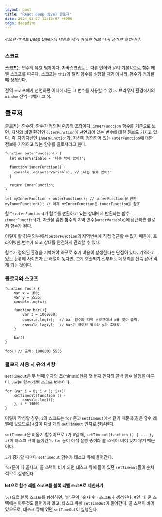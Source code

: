 ```yaml
---
layout: post
title: "React deep dive) 클로저"
date: 2024-03-07 12:18:07 +0900
tags: deepdive
---
```


###### <모던 리액트 Deep Dive>의 내용을 제가 이해한 바로 다시 정리한 글입니다.

### 스코프

**스코프**는 변수의 유효 범위이다. 자바스크립트는 다른 언어와 달리 기본적으로 함수 레벨 스코프를 따른다. 스코프는 `this`와 달리 함수를 실행할 때가 아니라, 함수가 정의될 떄 정해진다.

전역 스코프에서 선언하면 어디에서든 그 변수를 사용할 수 있다. 브라우저 환경에서의 `window` 전역 객체가 그 예.

## 클로저

클로저는 함수와, 함수가 정의된 환경의 조합이다. `innerFunction` 함수를 기준으로 보면, 자신의 바깥 환경인 `outerFunction`에 선언되어 있는 변수에 대한 정보도 가지고 있다. 즉, 자기자신인 `innerFunction`과, 자신이 정의되어 있는 `outerFunction`에 대한 정보를 기억하고 있는 함수를 클로저라고 한다.

```
function outerFunction() {
  let outerVariable = '나는 밖에 있어!';

  function innerFunction() {
    console.log(outerVariable); // '나는 밖에 있어!'
  }

  return innerFunction;
}

let myInnerFunction = outerFunction(); // innerFunction을 반환
myInnerFunction(); // 이제 myInnerFunction은 innerFunction을 참조
```

함수(`outerFunction`)가 함수를 반환하고 있는 상태에서 반환되는 함수(`innerFunction`)가, 자신을 감싼 함수의 지역 변수(`outerVariable`)에 접근하면 클로저 함수가 된다.

이렇게 할 경우 외부에서 `outerFunction`의 지역변수에 직접 접근할 수 없기 때문에, 프라이빗한 변수가 되고 상태를 안전하게 관리할 수 있다.

함수가 정의된 환경을 기억해야 하므로 추가 비용이 발생한다는 단점이 있다. 기억하고 있는 환경에 사이즈가 큰 배열이 있다면, 그게 호출되기 전부터도 메모리를 잔뜩 잡아 먹게 되는 것이다.

### 클로저와 스코프

```
function foo() {
    var x = 100;
    var y = 5555;
    console.log(x);

    function bar(){
        var x = 1000000;
        console.log(x);  // bar 함수의 지역 스코프에서 x를 찾아 출력.
        console.log(y);  // bar가 클로저 함수라 y가 출력됨.
    }

    bar()
}

foo() // 출력: 1000000 5555
```

### 클로저 사용 시 유의 사항

`setTimeout`은 두 번째 인자의 초(minute)만큼 첫 번째 인자의 콜백 함수 실행을 미룬다. `var`는 함수 레벨 스코프 변수이다.

```
for (var i = 0; i < 5; i++){
    setTimeout(function () {
        console.log(i);
    }, i * 1000)
}
```

이렇게 작성할 경우, `i`의 스코프는 `for` 문과 `setTimeout`에서 같기 때문에(같은 함수 레벨에 있으므로) `4`값이 다섯 개의 `setTimeout` 인자로 전달된다.

`setTimeout`은 비동기 함수이므로 `i`가 `0`일 때, `setTimeout(function () { ... }, i)`이 태스크 큐에 들어간다. `for` 문이 아직 실행 중이라 콜 스택이 비어 있지 않기 때문이다.

`i`가 증가할 때마다 `setTimeout` 함수가 태스크 큐에 들어간다.

`for`문이 다 끝나고, 콜 스택이 비게 되면 태스크 큐에 들어 있던 `setTimeout`들이 순차적으로 실행된다.

#### let으로 함수 레벨 스코프를 블록 레벨 스코프로 제한하기

`let`으로 블록 스코프를 형성하면, for 문의 i 숫자마다 스코프가 생성된다. `0`일 때, 콜 스택에는 아무것도 들어가지 않고, 태스크 큐에 `setTimeOut`이 들어간다. 콜 스택이 비어 있으므로, 태스크 큐에 있던 `setTimeOut`이 실행된다.
